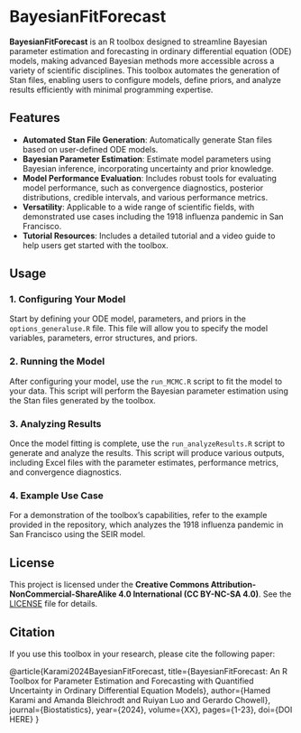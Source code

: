 # BayesianFitForecast

**BayesianFitForecast** is an R toolbox designed to streamline Bayesian parameter estimation and forecasting in ordinary differential equation (ODE) models, making advanced Bayesian methods more accessible across a variety of scientific disciplines. This toolbox automates the generation of Stan files, enabling users to configure models, define priors, and analyze results efficiently with minimal programming expertise.

## Features

- **Automated Stan File Generation**: Automatically generate Stan files based on user-defined ODE models.
- **Bayesian Parameter Estimation**: Estimate model parameters using Bayesian inference, incorporating uncertainty and prior knowledge.
- **Model Performance Evaluation**: Includes robust tools for evaluating model performance, such as convergence diagnostics, posterior distributions, credible intervals, and various performance metrics.
- **Versatility**: Applicable to a wide range of scientific fields, with demonstrated use cases including the 1918 influenza pandemic in San Francisco.
- **Tutorial Resources**: Includes a detailed tutorial and a video guide to help users get started with the toolbox.

## Usage

### 1. Configuring Your Model

Start by defining your ODE model, parameters, and priors in the `options_generaluse.R` file. This file will allow you to specify the model variables, parameters, error structures, and priors.

### 2. Running the Model

After configuring your model, use the `run_MCMC.R` script to fit the model to your data. This script will perform the Bayesian parameter estimation using the Stan files generated by the toolbox.

### 3. Analyzing Results

Once the model fitting is complete, use the `run_analyzeResults.R` script to generate and analyze the results. This script will produce various outputs, including Excel files with the parameter estimates, performance metrics, and convergence diagnostics.

### 4. Example Use Case

For a demonstration of the toolbox’s capabilities, refer to the example provided in the repository, which analyzes the 1918 influenza pandemic in San Francisco using the SEIR model.

## License

This project is licensed under the **Creative Commons Attribution-NonCommercial-ShareAlike 4.0 International (CC BY-NC-SA 4.0)**. See the [LICENSE](LICENSE) file for details.

## Citation

If you use this toolbox in your research, please cite the following paper:

@article{Karami2024BayesianFitForecast, title={BayesianFitForecast: An R Toolbox for Parameter Estimation and Forecasting with Quantified Uncertainty in Ordinary Differential Equation Models}, author={Hamed Karami and Amanda Bleichrodt and Ruiyan Luo and Gerardo Chowell}, journal={Biostatistics}, year={2024}, volume={XX}, pages={1-23}, doi={DOI HERE} }

